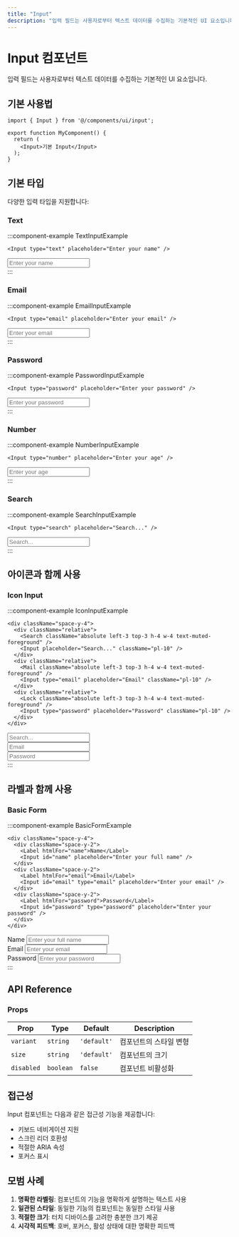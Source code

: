 ```yaml
---
title: "Input"
description: "입력 필드는 사용자로부터 텍스트 데이터를 수집하는 기본적인 UI 요소입니다."
---
```


# Input 컴포넌트

입력 필드는 사용자로부터 텍스트 데이터를 수집하는 기본적인 UI 요소입니다.

## 기본 사용법

```tsx
import { Input } from '@/components/ui/input';

export function MyComponent() {
  return (
    <Input>기본 Input</Input>
  );
}
```

## 기본 타입

다양한 입력 타입을 지원합니다:

### Text

:::component-example TextInputExample
```tsx
<Input type="text" placeholder="Enter your name" />
```

<div>
<Input type="text" placeholder="Enter your name" />
</div>
:::

### Email

:::component-example EmailInputExample
```tsx
<Input type="email" placeholder="Enter your email" />
```

<div>
<Input type="email" placeholder="Enter your email" />
</div>
:::

### Password

:::component-example PasswordInputExample
```tsx
<Input type="password" placeholder="Enter your password" />
```

<div>
<Input type="password" placeholder="Enter your password" />
</div>
:::

### Number

:::component-example NumberInputExample
```tsx
<Input type="number" placeholder="Enter your age" />
```

<div>
<Input type="number" placeholder="Enter your age" />
</div>
:::

### Search

:::component-example SearchInputExample
```tsx
<Input type="search" placeholder="Search..." />
```

<div>
<Input type="search" placeholder="Search..." />
</div>
:::

## 아이콘과 함께 사용

### Icon Input

:::component-example IconInputExample
```tsx
<div className="space-y-4">
  <div className="relative">
    <Search className="absolute left-3 top-3 h-4 w-4 text-muted-foreground" />
    <Input placeholder="Search..." className="pl-10" />
  </div>
  <div className="relative">
    <Mail className="absolute left-3 top-3 h-4 w-4 text-muted-foreground" />
    <Input type="email" placeholder="Email" className="pl-10" />
  </div>
  <div className="relative">
    <Lock className="absolute left-3 top-3 h-4 w-4 text-muted-foreground" />
    <Input type="password" placeholder="Password" className="pl-10" />
  </div>
</div>
```

<div>
<div className="space-y-4">
  <div className="relative">
    <Search className="absolute left-3 top-3 h-4 w-4 text-muted-foreground" />
    <Input placeholder="Search..." className="pl-10" />
  </div>
  <div className="relative">
    <Mail className="absolute left-3 top-3 h-4 w-4 text-muted-foreground" />
    <Input type="email" placeholder="Email" className="pl-10" />
  </div>
  <div className="relative">
    <Lock className="absolute left-3 top-3 h-4 w-4 text-muted-foreground" />
    <Input type="password" placeholder="Password" className="pl-10" />
  </div>
</div>
</div>
:::

## 라벨과 함께 사용

### Basic Form

:::component-example BasicFormExample
```tsx
<div className="space-y-4">
  <div className="space-y-2">
    <Label htmlFor="name">Name</Label>
    <Input id="name" placeholder="Enter your full name" />
  </div>
  <div className="space-y-2">
    <Label htmlFor="email">Email</Label>
    <Input id="email" type="email" placeholder="Enter your email" />
  </div>
  <div className="space-y-2">
    <Label htmlFor="password">Password</Label>
    <Input id="password" type="password" placeholder="Enter your password" />
  </div>
</div>
```

<div>
<div className="space-y-4">
  <div className="space-y-2">
    <Label htmlFor="name">Name</Label>
    <Input id="name" placeholder="Enter your full name" />
  </div>
  <div className="space-y-2">
    <Label htmlFor="email">Email</Label>
    <Input id="email" type="email" placeholder="Enter your email" />
  </div>
  <div className="space-y-2">
    <Label htmlFor="password">Password</Label>
    <Input id="password" type="password" placeholder="Enter your password" />
  </div>
</div>
</div>
:::

## API Reference

### Props

| Prop | Type | Default | Description |
|------|------|---------|-------------|
| `variant` | `string` | `'default'` | 컴포넌트의 스타일 변형 |
| `size` | `string` | `'default'` | 컴포넌트의 크기 |
| `disabled` | `boolean` | `false` | 컴포넌트 비활성화 |

## 접근성

Input 컴포넌트는 다음과 같은 접근성 기능을 제공합니다:

- 키보드 네비게이션 지원
- 스크린 리더 호환성
- 적절한 ARIA 속성
- 포커스 표시

## 모범 사례

1. **명확한 라벨링**: 컴포넌트의 기능을 명확하게 설명하는 텍스트 사용
2. **일관된 스타일**: 동일한 기능의 컴포넌트는 동일한 스타일 사용
3. **적절한 크기**: 터치 디바이스를 고려한 충분한 크기 제공
4. **시각적 피드백**: 호버, 포커스, 활성 상태에 대한 명확한 피드백

